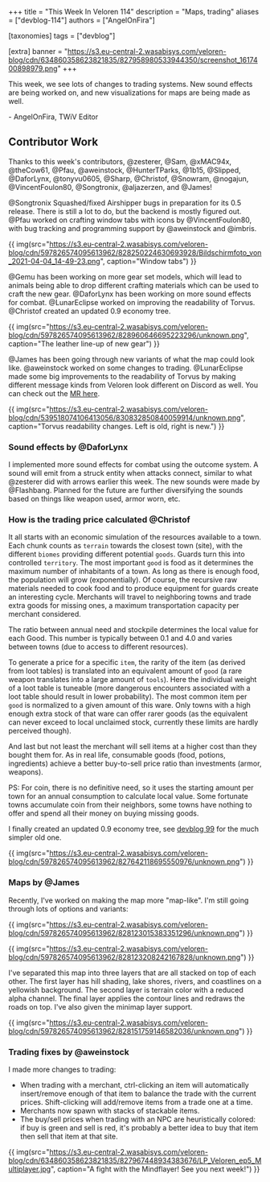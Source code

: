 +++
title = "This Week In Veloren 114"
description = "Maps, trading"
aliases = ["devblog-114"]
authors = ["AngelOnFira"]

[taxonomies]
tags = ["devblog"]

[extra]
banner = "https://s3.eu-central-2.wasabisys.com/veloren-blog/cdn/634860358623821835/827958980533944350/screenshot_1617400898979.png"
+++

This week, we see lots of changes to trading systems. New sound effects are
being worked on, and new visualizations for maps are being made as well.

\- AngelOnFira, TWiV Editor

## Contributor Work

Thanks to this week's contributors, @zesterer, @Sam, @xMAC94x, @theCow61, @Pfau,
@aweinstock, @HunterTParks, @1b15, @Slipped, @DaforLynx, @tonyvu0605, @Sharp,
@Christof, @Snowram, @nogajun, @VincentFoulon80, @Songtronix, @aljazerzen, and
@James!

@Songtronix Squashed/fixed Airshipper bugs in preparation for its 0.5 release.
There is still a lot to do, but the backend is mostly figured out. @Pfau worked
on crafting window tabs with icons by @VincentFoulon80, with bug tracking and
programming support by @aweinstock and @imbris.

{{
  img(src="https://s3.eu-central-2.wasabisys.com/veloren-blog/cdn/597826574095613962/828250224630693928/Bildschirmfoto_von_2021-04-04_14-49-23.png",
  caption="Window tabs")
}}

@Gemu has been working on more gear set models, which will lead to animals being
able to drop different crafting materials which can be used to craft the new
gear. @DaforLynx has been working on more sound effects for combat. @LunarEclipse
worked on improving the readability of Torvus. @Christof created an updated 0.9
economy tree.

{{
  img(src="https://s3.eu-central-2.wasabisys.com/veloren-blog/cdn/597826574095613962/828960646695223296/unknown.png",
  caption="The leather line-up of new gear")
}}

@James has been going through new variants of what the map could look like.
@aweinstock worked on some changes to trading. @LunarEclipse made some big improvements
to the readability of Torvus by making different message kinds from Veloren look
different on Discord as well. You can check out the [MR
here](https://gitlab.com/veloren/torvus/-/merge_requests/27).

{{
  img(src="https://s3.eu-central-2.wasabisys.com/veloren-blog/cdn/539518074106413056/830832850840059914/unknown.png",
  caption="Torvus readability changes. Left is old, right is new.")
}}

### Sound effects by @DaforLynx

I implemented more sound effects for combat using the outcome system. A sound
will emit from a struck entity when attacks connect, similar to what @zesterer
did with arrows earlier this week. The new sounds were made by @Flashbang.
Planned for the future are further diversifying the sounds based on things like
weapon used, armor worn, etc.

### How is the trading price calculated @Christof

It all starts with an economic simulation of the resources available to a town.
Each chunk counts as `terrain` towards the closest town (site), with the
different `biomes` providing different potential `goods`. Guards turn this into
controlled `territory`. The most important `good` is food as it determines the
maximum number of inhabitants of a town. As long as there is enough food, the
population will grow (exponentially). Of course, the recursive raw materials
needed to cook food and to produce equipment for guards create an interesting
cycle. Merchants will travel to neighboring towns and trade extra goods for
missing ones, a maximum transportation capacity per merchant considered.

The ratio between annual need and stockpile determines the local value for each
Good. This number is typically between 0.1 and 4.0 and varies between towns (due
to access to different resources).

To generate a price for a specific `item`, the rarity of the item (as derived
from loot tables) is translated into an equivalent amount of `good` (a rare
weapon translates into a large amount of `tools`). Here the individual weight of
a loot table is tuneable (more dangerous encounters associated with a loot table
should result in lower probability). The most common item per `good` is
normalized to a given amount of this ware. Only towns with a high enough extra
stock of that ware can offer rarer goods (as the equivalent can never exceed to
local unclaimed stock, currently these limits are hardly perceived though).

And last but not least the merchant will sell items at a higher cost than they
bought them for. As in real life, consumable goods (food, potions, ingredients)
achieve a better buy-to-sell price ratio than investments (armor, weapons).

PS: For coin, there is no definitive need, so it uses the starting amount per
town for an annual consumption to calculate local value. Some fortunate towns
accumulate coin from their neighbors, some towns have nothing to offer and spend
all their money on buying missing goods.

I finally created an updated 0.9 economy tree, see [devblog
99](https://veloren.net/devblog-99/) for the much simpler old one.

{{
  img(src="https://s3.eu-central-2.wasabisys.com/veloren-blog/cdn/597826574095613962/827642118695550976/unknown.png")
}}

### Maps by @James

Recently, I've worked on making the map more "map-like". I'm still going through
lots of options and variants:

{{
  img(src="https://s3.eu-central-2.wasabisys.com/veloren-blog/cdn/597826574095613962/828123015383351296/unknown.png")
}}

{{
  img(src="https://s3.eu-central-2.wasabisys.com/veloren-blog/cdn/597826574095613962/828123208242167828/unknown.png")
}}

I've separated this map into three layers that are all stacked on top of each
other. The first layer has hill shading, lake shores, rivers, and coastlines on
a yellowish background. The second layer is terrain color with a reduced alpha
channel. The final layer applies the contour lines and redraws the roads on top.
I've also given the minimap layer support.

{{
  img(src="https://s3.eu-central-2.wasabisys.com/veloren-blog/cdn/597826574095613962/828151759146582036/unknown.png")
}}

### Trading fixes by @aweinstock

I made more changes to trading:

- When trading with a merchant, ctrl-clicking an item will automatically
  insert/remove enough of that item to balance the trade with the current
  prices. Shift-clicking will add/remove items from a trade one at a time.
- Merchants now spawn with stacks of stackable items.
- The buy/sell prices when trading with an NPC are heuristically colored: if buy
  is green and sell is red, it's probably a better idea to buy that item then
  sell that item at that site.

{{
  img(src="https://s3.eu-central-2.wasabisys.com/veloren-blog/cdn/634860358623821835/827967448934383676/LP_Veloren_ep5_Multiplayer.jpg",
  caption="A fight with the Mindflayer! See you next week!")
}}

